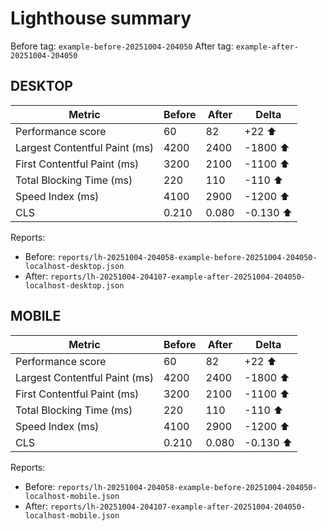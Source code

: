 # Lighthouse summary

Before tag: `example-before-20251004-204050`
After tag: `example-after-20251004-204050`

## DESKTOP

| Metric | Before | After | Delta |
| --- | --- | --- | --- |
| Performance score | 60 | 82 | +22 ⬆︎ |
| Largest Contentful Paint (ms) | 4200 | 2400 | -1800 ⬆︎ |
| First Contentful Paint (ms) | 3200 | 2100 | -1100 ⬆︎ |
| Total Blocking Time (ms) | 220 | 110 | -110 ⬆︎ |
| Speed Index (ms) | 4100 | 2900 | -1200 ⬆︎ |
| CLS | 0.210 | 0.080 | -0.130 ⬆︎ |

Reports:
- Before: `reports/lh-20251004-204058-example-before-20251004-204050-localhost-desktop.json`
- After: `reports/lh-20251004-204107-example-after-20251004-204050-localhost-desktop.json`

## MOBILE

| Metric | Before | After | Delta |
| --- | --- | --- | --- |
| Performance score | 60 | 82 | +22 ⬆︎ |
| Largest Contentful Paint (ms) | 4200 | 2400 | -1800 ⬆︎ |
| First Contentful Paint (ms) | 3200 | 2100 | -1100 ⬆︎ |
| Total Blocking Time (ms) | 220 | 110 | -110 ⬆︎ |
| Speed Index (ms) | 4100 | 2900 | -1200 ⬆︎ |
| CLS | 0.210 | 0.080 | -0.130 ⬆︎ |

Reports:
- Before: `reports/lh-20251004-204058-example-before-20251004-204050-localhost-mobile.json`
- After: `reports/lh-20251004-204107-example-after-20251004-204050-localhost-mobile.json`
